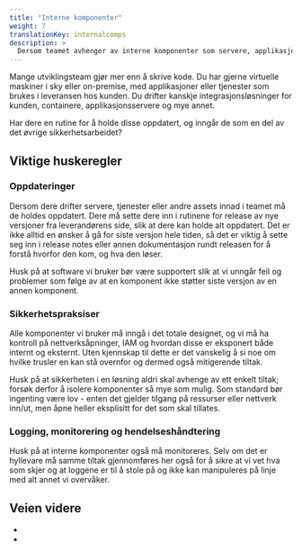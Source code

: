 ```yaml
---
title: "Interne komponenter"
weight: 7
translationKey: internalcomps
description: >
  Dersom teamet avhenger av interne komponenter som servere, applikasjoner eller annet som driftes av teamet selv, må en ha en rutine for å holde disse oppdatert.  
---
```


Mange utviklingsteam gjør mer enn å skrive kode. Du har gjerne virtuelle maskiner i sky eller on-premise, med applikasjoner eller tjenester som brukes i leveransen hos kunden. Du drifter kanskje integrasjonsløsninger for kunden, containere, applikasjonsservere og mye annet. 

Har dere en rutine for å holde disse oppdatert, og inngår de som en del av det øvrige sikkerhetsarbeidet?

## Viktige huskeregler
### Oppdateringer
Dersom dere drifter servere, tjenester eller andre assets innad i teamet må de holdes oppdatert. Dere må sette dere inn i rutinene for release av nye versjoner fra leverandørens side, slik at dere kan holde alt oppdatert. Det er ikke alltid en ønsker å gå for siste versjon hele tiden, så det er viktig å sette seg inn i release notes eller annen dokumentasjon rundt releasen for å forstå hvorfor den kom, og hva den løser. 

Husk på at software vi bruker bør være supportert slik at vi unngår feil og problemer som følge av at en komponent ikke støtter siste versjon av en annen komponent. 

### Sikkerhetspraksiser
Alle komponenter vi bruker må inngå i det totale designet, og vi må ha kontroll på nettverksåpninger, IAM og hvordan disse er eksponert både internt og eksternt. Uten kjennskap til dette er det vanskelig å si noe om hvilke trusler en kan stå overnfor og dermed også mitigerende tiltak. 

Husk på at sikkerheten i en løsning aldri skal avhenge av ett enkelt tiltak; forsøk derfor å isolere komponenter så mye som mulig. Som standard bør ingenting være lov - enten det gjelder tilgang på ressurser eller nettverk inn/ut, men åpne heller eksplisitt for det som skal tillates. 

### Logging, monitorering og hendelseshåndtering
Husk på at interne komponenter også må monitoreres. Selv om det er hyllevare må samme tiltak gjennomføres her også for å sikre at vi vet hva som skjer og at loggene er til å stole på og ikke kan manipuleres på linje med alt annet vi overvåker. 

## Veien videre
* 
* 